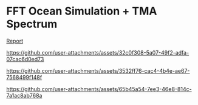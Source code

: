 # FFT Ocean Simulation + TMA Spectrum

[Report](https://github.com/Biebras/Ocean-Simulation-Unity/blob/main/Realistic%20Ocean%20Simulation%20using%20Fourier%20Transform.pdf)

https://github.com/user-attachments/assets/32c0f308-5a07-49f2-adfa-07cac6d0ed73

https://github.com/user-attachments/assets/3532ff76-cac4-4b4e-ae67-7568499f148f

https://github.com/user-attachments/assets/65b45a54-7ee3-46e8-814c-7a1ac8ab768a
